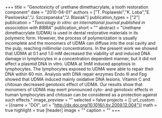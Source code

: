 +++
title = "Genotoxicity of urethane dimethacrylate, a tooth restoration component"
date = "2010-04-01"
authors = ["T. Poplawski","K. Loba","E. Pawlowska","J. Szczepanska","J. Blasiak"]
publication_types = ["2"]
publication = "_Toxicology in vitro: an international journal published in association with BIBRA_"
publication_short = ""
abstract = "Urethane dimethacrylate (UDMA) is used in dental restorative materials in its polymeric form. However, the process of polymerization is usually incomplete and the monomers of UDMA can diffuse into the oral cavity and the pulp, reaching millimolar concentrations. In the present work we showed that UDMA at 0.1 and 1.0 mM decreased the viability of and induced DNA damage in lymphocytes in a concentration dependent manner, but it did not affect a plasmid DNA in vitro. UDMA at 1mM induced apoptosis in lymphocytes. The lymphocytes exposed to UDMA were able to repair their DNA within 60 min. Analysis with DNA repair enzymes Endo III and Fpg showed that UDMA induced mainly oxidative DNA lesions. Vitamin C and chitosan decreased genotoxic effect of UDMA. Our results show that monomers of UDMA may exert pronounced cyto- and genotoxic effects in human lymphocytes and chitosan can be considered as a protection against such effects."
image_preview = ""
selected = false
projects = []
url_custom = [{name = "DOI", url = "http://dx.doi.org/10.1016/j.tiv.2009.12.004"}]
math = true
highlight = true
[header]
image = ""
caption = ""
+++

